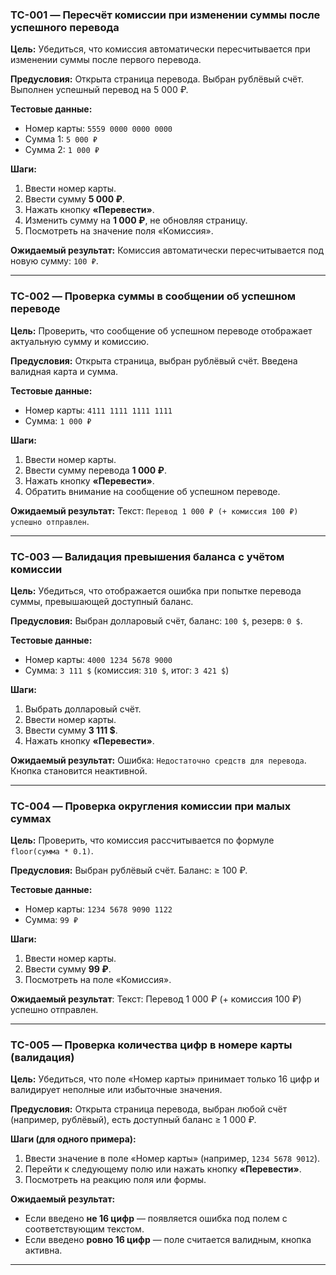 

### TC-001 — Пересчёт комиссии при изменении суммы после успешного перевода

**Цель:**
Убедиться, что комиссия автоматически пересчитывается при изменении суммы после первого перевода.

**Предусловия:**
Открыта страница перевода. Выбран рублёвый счёт. Выполнен успешный перевод на 5 000 ₽.

**Тестовые данные:**

* Номер карты: `5559 0000 0000 0000`
* Сумма 1: `5 000 ₽`
* Сумма 2: `1 000 ₽`

**Шаги:**

1. Ввести номер карты.
2. Ввести сумму **5 000 ₽**.
3. Нажать кнопку **«Перевести»**.
4. Изменить сумму на **1 000 ₽**, не обновляя страницу.
5. Посмотреть на значение поля «Комиссия».

**Ожидаемый результат:**
Комиссия автоматически пересчитывается под новую сумму: `100 ₽`.

---

### TC-002 — Проверка суммы в сообщении об успешном переводе

**Цель:**
Проверить, что сообщение об успешном переводе отображает актуальную сумму и комиссию.

**Предусловия:**
Открыта страница, выбран рублёвый счёт. Введена валидная карта и сумма.

**Тестовые данные:**

* Номер карты: `4111 1111 1111 1111`
* Сумма: `1 000 ₽`

**Шаги:**

1. Ввести номер карты.
2. Ввести сумму перевода **1 000 ₽**.
3. Нажать кнопку **«Перевести»**.
4. Обратить внимание на сообщение об успешном переводе.

**Ожидаемый результат:**
Текст: `Перевод 1 000 ₽ (+ комиссия 100 ₽) успешно отправлен`.


---

### TC-003 — Валидация превышения баланса с учётом комиссии

**Цель:**
Убедиться, что отображается ошибка при попытке перевода суммы, превышающей доступный баланс.

**Предусловия:**
Выбран долларовый счёт, баланс: `100 $`, резерв: `0 $`.

**Тестовые данные:**

* Номер карты: `4000 1234 5678 9000`
* Сумма: `3 111 $` (комиссия: `310 $`, итог: `3 421 $`)

**Шаги:**

1. Выбрать долларовый счёт.
2. Ввести номер карты.
3. Ввести сумму **3 111 \$**.
4. Нажать кнопку **«Перевести»**.

**Ожидаемый результат:**
Ошибка: `Недостаточно средств для перевода`. Кнопка становится неактивной.


---

### TC-004 — Проверка округления комиссии при малых суммах

**Цель:**
Проверить, что комиссия рассчитывается по формуле `floor(сумма * 0.1)`.

**Предусловия:**
Выбран рублёвый счёт. Баланс: ≥ 100 ₽.

**Тестовые данные:**

* Номер карты: `1234 5678 9090 1122`
* Сумма: `99 ₽`

**Шаги:**

1. Ввести номер карты.
2. Ввести сумму **99 ₽**.
3. Посмотреть на поле «Комиссия».

**Ожидаемый результат**:
Текст: Перевод 1 000 ₽ (+ комиссия 100 ₽) успешно отправлен.

---

### TC-005 — Проверка количества цифр в номере карты (валидация)

**Цель:**
Убедиться, что поле «Номер карты» принимает только 16 цифр и валидирует неполные или избыточные значения.

**Предусловия:**
Открыта страница перевода, выбран любой счёт (например, рублёвый), есть доступный баланс ≥ 1 000 ₽.

**Шаги (для одного примера):**

1. Ввести значение в поле «Номер карты» (например, `1234 5678 9012`).
2. Перейти к следующему полю или нажать кнопку **«Перевести»**.
3. Посмотреть на реакцию поля или формы.

**Ожидаемый результат:**

* Если введено **не 16 цифр** — появляется ошибка под полем с соответствующим текстом.
* Если введено **ровно 16 цифр** — поле считается валидным, кнопка активна.


---


